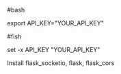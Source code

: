 #bash

export API_KEY="YOUR_API_KEY"


#fish

set -x API_KEY "YOUR_API_KEY"



Install flask_socketio, flask, flask_cors
